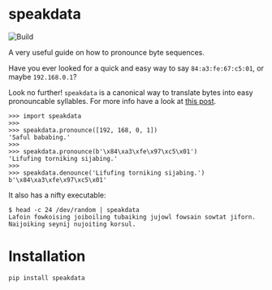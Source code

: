 # speakdata
![Build](https://github.com/tyehle/speakdata/workflows/Build/badge.svg)

A very useful guide on how to pronounce byte sequences.

Have you ever looked for a quick and easy way to say `84:a3:fe:67:c5:01`, or maybe `192.168.0.1`?

Look no further! `speakdata` is a canonical way to translate bytes into easy pronouncable syllables. For more info have a look at [this post](https://tobin.yehle.us/articles/speakdata).

```pycon
>>> import speakdata
>>>
>>> speakdata.pronounce([192, 168, 0, 1])
'Saful bababing.'
>>>
>>> speakdata.pronounce(b'\x84\xa3\xfe\x97\xc5\x01')
'Lifufing torniking sijabing.'
>>> 
>>> speakdata.denounce('Lifufing torniking sijabing.')
b'\x84\xa3\xfe\x97\xc5\x01'
```

It also has a nifty executable:

```shell
$ head -c 24 /dev/random | speakdata
Lafoin fowkoising joiboiling tubaiking jujowl fowsain sowtat jiforn. Naijoiking seynij nujoiting korsul.
```

# Installation

```shell
pip install speakdata
```
